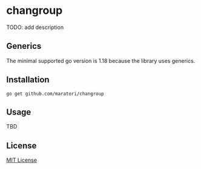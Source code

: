 # changroup

TODO: add description

## Generics

The minimal supported go version is 1.18 because the library uses generics.

## Installation

```shell
go get github.com/maratori/changroup
```

## Usage

TBD

## License

[MIT License](/LICENSE)
